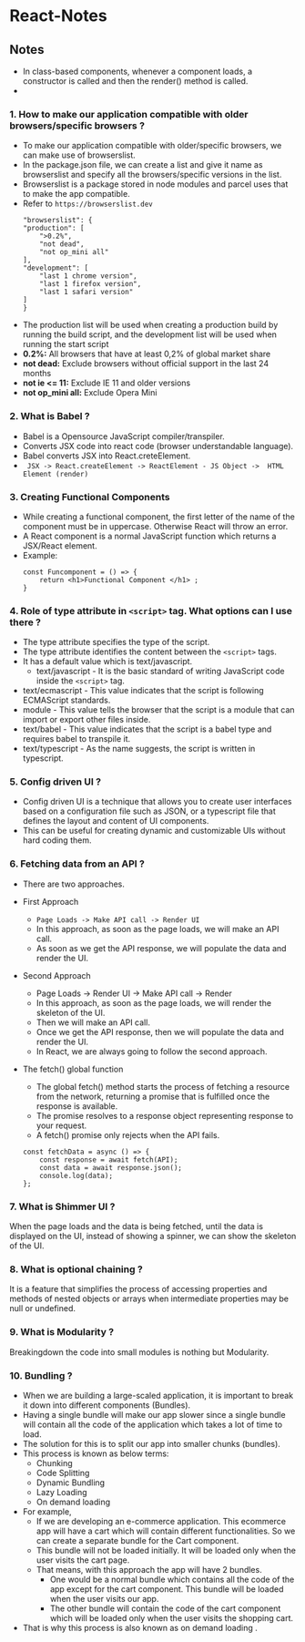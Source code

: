 # React-Notes

**Notes**
---------
-  In class-based components, whenever a component loads, a constructor is called and then the render() method is called.
-

### 1. How to make our application compatible with older browsers/specific browsers ?
 - To make our application compatible with older/specific browsers, we can make use of  browserslist. 
 - In the package.json file, we can create a list and give it name as browserslist  and specify all the browsers/specific  versions in the list. 
 - Browserslist is a package stored in node modules and parcel uses that to make the app compatible. 
 - Refer to  `https://browserslist.dev`
    ```
    "browserslist": {
    "production": [
        ">0.2%",
        "not dead",
        "not op_mini all"
    ],
    "development": [
        "last 1 chrome version",
        "last 1 firefox version",
        "last 1 safari version"
    ]
    }
    ```
 - The production list will be used when creating a production build by running the build script, and the development list will be used when running the start script
 - **0.2%:** All browsers that have at least 0,2% of global market share
 - **not dead:** Exclude browsers without official support in the last 24 months
 - **not ie <= 11:** Exclude IE 11 and older versions
 - **not op_mini all:** Exclude Opera Mini

### 2. What is Babel ?
- Babel is a Opensource JavaScript compiler/transpiler.
- Converts JSX code into react code (browser understandable language).
- Babel converts JSX into React.creteElement.
- ` JSX -> React.createElement -> ReactElement - JS Object -> 
 HTML Element (render)`

 ### 3. Creating Functional Components 
 - While creating a functional component, the first letter of the name of the component must be in uppercase. Otherwise React will throw an error. 
 - A React component is a normal JavaScript function which returns a JSX/React element. 
 - Example: 
    ```
    const Funcomponent = () => {
        return <h1>Functional Component </h1> ;
    }
    ```

### 4.  Role of type attribute in `<script>` tag. What options can I use there ? 
 - The type attribute specifies the type of the script. 
 - The type attribute identifies the content between the 
    `<script>` tags. 
 - It has a default value which is  text/javascript. 
    - text/javascript - It is the basic standard of writing 
 JavaScript code inside the `<script>` tag. 
- text/ecmascript - This value indicates that the script is following ECMAScript standards. 
- module - This value tells the browser that the script is a module that can import or export other files inside. 
- text/babel - This value indicates that the script is a babel type and requires babel to transpile it. 
- text/typescript - As the name suggests, the script is 
 written in typescript.

### 5. Config driven UI ?
- Config driven UI is a technique that allows you to create user interfaces based on a configuration file such as JSON, or a typescript file that defines the layout and content of UI components. 
- This can be useful for creating dynamic and customizable UIs without hard coding them.

### 6. Fetching data from an API ?
- There are two approaches. 
- First Approach 
    - `Page Loads -> Make API call -> Render UI` 
    - In this approach, as soon as the page loads, we will 
 make an API call. 
    - As soon as we get the API response, we will populate 
 the data and render the UI. 
- Second Approach 
    - Page Loads -> Render UI -> Make API call -> Render 
    - In this approach, as soon as the page loads, we will 
 render the skeleton of the UI.
    - Then we will make an API call. 
    - Once we get the API response, then we will populate 
 the data and render the UI. 
    - In React, we are always going to follow the second 
 approach.
- The fetch() global function 
    - The global fetch() method starts the process of fetching a resource from the network, returning a promise that is fulfilled once the response is available. 
    - The promise resolves to a response object representing response to your request. 
    - A fetch() promise only rejects when the API fails.
    
    ```
    const fetchData = async () => {
        const response = await fetch(API);
        const data = await response.json();
        console.log(data);
    };
    ```
### 7. What is Shimmer UI ?
  When the page loads and the data is being fetched, until the data is displayed on the UI, instead of showing a spinner, we can show the skeleton of the UI. 

### 8. What is optional chaining ? 
  It is a feature that simplifies the process of accessing properties and methods of nested objects or arrays when intermediate properties may be null or undefined. 

### 9. What is Modularity ?
  Breakingdown the code into small modules is nothing but Modularity.

### 10. Bundling ?
- When we are building a large-scaled application, it is important to break it down into different components (Bundles). 
- Having a single bundle will make our app slower since a single bundle will contain all the code of the application which takes a lot of time to load. 
- The solution for this is to split our app into smaller chunks (bundles). 
- This process is known as below terms: 
    - Chunking 
    - Code Splitting 
    - Dynamic Bundling 
    - Lazy Loading 
    - On demand loading 
- For example, 
    - If we are developing an e-commerce application. This ecommerce app will have a cart which will contain different functionalities. So we can create a separate bundle for the Cart component. 
    - This bundle will not be loaded initially. It will be loaded only when the user visits the cart page. 
    - That means, with this approach the app will have 2 bundles. 
        - One would be a normal bundle which contains all the code of the app except for the cart component. This bundle will be loaded when the user visits our app. 
        - The other bundle will contain the code of the cart component which will be loaded only when the user visits the shopping cart. 
 - That is why this process is also known as  on demand  loading  .